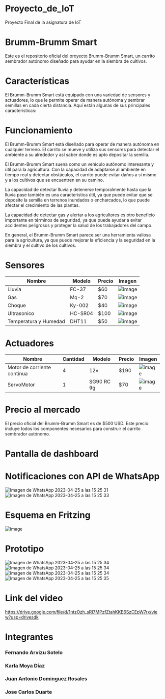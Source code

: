 # Proyecto_de_IoT
Proyecto Final de la asignatura de IoT 

# Brumm-Brumm Smart
Este es el repositorio oficial del proyecto Brumm-Brumm Smart, un carrito sembrador autónomo diseñado para ayudar en la siembra de cultivos.

# Características
El Brumm-Brumm Smart está equipado con una variedad de sensores y actuadores, lo que le permite operar de manera autónoma y sembrar semillas en cada cierta distancia. Aquí están algunas de sus principales características:

# Funcionamiento
El Brumm-Brumm Smart está diseñado para operar de manera autónoma en cualquier terreno. El carrito se mueve y utiliza sus sensores para detectar el ambiente a su alrededor y así saber donde es apto depositar la semilla. 

El Brumm-Brumm Smart suena como un vehículo autónomo interesante y útil para la agricultura. Con la capacidad de adaptarse al ambiente en tiempo real y detectar obstáculos, el carrito puede evitar daños a sí mismo y a los cultivos que se encuentren en su camino.

La capacidad de detectar lluvia y detenerse temporalmente hasta que la lluvia pase también es una característica útil, ya que puede evitar que se deposite la semilla en terrenos inundados o encharcados, lo que puede afectar el crecimiento de las plantas.

La capacidad de detectar gas y alertar a los agricultores es otro beneficio importante en términos de seguridad, ya que puede ayudar a evitar accidentes peligrosos y proteger la salud de los trabajadores del campo.

En general, el Brumm-Brumm Smart parece ser una herramienta valiosa para la agricultura, ya que puede mejorar la eficiencia y la seguridad en la siembra y el cultivo de los cultivos.

# Sensores

| Nombre        | Modelo        | Precio   | Imagen        |
| ------------- | ------------- | ---------| ------------- |
| Lluvia        | FC-37         | $60      | ![image](https://user-images.githubusercontent.com/124712008/234090635-235aa2bb-ec7a-45bd-98c6-b4c4dc360c2f.png)  |
| Gas           | Mq-2          | $70      | ![image](https://user-images.githubusercontent.com/124712008/234089856-e0737a07-cde6-4aa3-b9c9-9584419a2d2c.png)  |
| Choque        | Ky-002        | $40      | ![image](https://user-images.githubusercontent.com/124712008/234090104-febc3f7b-9815-45d3-b476-3a441e73a900.png)  |
| Ultrasonico   | HC-SR04       | $100     | ![image](https://user-images.githubusercontent.com/124712008/234090402-439eacd5-c4a5-4bd8-8ce8-814e63eaf8d1.png)  |
| Temperatura y Humedad      | DHT11         | $50      | ![image](https://user-images.githubusercontent.com/124712008/234089647-34c15013-2f75-4860-b161-bb33166ebcab.png)  |
     

# Actuadores
| Nombre                        | Cantidad      | Modelo        | Precio   | Imagen        |
| -------------                 | ------------- | ------------- | ---------| ------------- |
| Motor de corriente continua   | 4             | 12v           | $190     | ![image](https://user-images.githubusercontent.com/124712008/234345476-6458980c-76fe-4462-8c99-fabf11ec611b.png)|
| ServoMotor                    | 1             | SG90 RC 9g    | $70      | ![image](https://user-images.githubusercontent.com/124712008/234345116-5ed6ec73-3c9c-4d69-b8c3-6bbbbf75aa19.png)|


# Precio al mercado
El precio oficial del Brumm-Brumm Smart es de $500 USD. Este precio incluye todos los componentes necesarios para construir el carrito sembrador autónomo.

# Pantalla de dashboard


# Notificaciones con API de **WhatsApp**
![Imagen de WhatsApp 2023-04-25 a las 15 25 31](https://user-images.githubusercontent.com/124712008/234408109-abee78f1-e6a5-43db-ae1f-5527b2ca0493.jpg)
![Imagen de WhatsApp 2023-04-25 a las 15 25 33](https://user-images.githubusercontent.com/124712008/234408135-2af7889d-2809-4e8a-ab7e-97b2f7a8766d.jpg)

# Esquema en Fritzing
![image](https://user-images.githubusercontent.com/124712008/234340252-ca42547b-439e-4b11-b079-36bd9e6ded66.png)

# Prototipo
![Imagen de WhatsApp 2023-04-25 a las 15 25 34](https://user-images.githubusercontent.com/124712008/234408194-ea3d5427-322c-4323-be01-56b125941ea3.jpg)
![Imagen de WhatsApp 2023-04-25 a las 15 25 34](https://user-images.githubusercontent.com/124712008/234408222-b53e6964-249f-4d6d-aa83-ab4216775c83.jpg)
![Imagen de WhatsApp 2023-04-25 a las 15 25 34](https://user-images.githubusercontent.com/124712008/234408286-906bd350-2395-4aff-bd2f-7da96acc7386.jpg)
![Imagen de WhatsApp 2023-04-25 a las 15 25 35](https://user-images.githubusercontent.com/124712008/234408311-e3404946-44de-4b09-8eed-a5017140bc0b.jpg)


# Link del video
https://drive.google.com/file/d/1ntzOzh_sRI7MPzfZtahKKE6SzCEpW7rx/view?usp=drivesdk

# Integrantes
### **Fernando Arvizu Sotelo** 
### **Karla Moya Díaz**
### **Juan Antonio Dominguez Rosales** 
### **Jose Carlos Duarte** 




